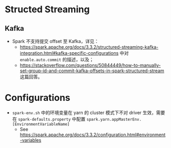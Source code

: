# Structed Streaming

## Kafka

- Spark 不支持提交 offset 至 Kafka，详见：
  - https://spark.apache.org/docs/3.3.2/structured-streaming-kafka-integration.html#kafka-specific-configurations 中对 `enable.auto.commit` 的描述，以及；
  - https://stackoverflow.com/questions/50844449/how-to-manually-set-group-id-and-commit-kafka-offsets-in-spark-structured-stream 这篇回答。

# Configurations

- `spark-env.sh` 中的环境变量在 yarn 的 cluster 模式下不对 driver 生效，需要在 `spark-defaults.property` 中配置 `spark.yarn.appMasterEnv.[EnvironmentVariableName]`
  - See https://spark.apache.org/docs/3.3.2/configuration.html#environment-variables
